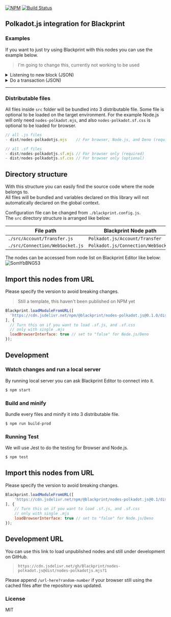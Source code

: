 [![NPM](https://img.shields.io/npm/v/@blackprint/nodes-polkadot.js.svg)](https://www.npmjs.com/package/@blackprint/nodes-polkadot.js)
[![Build Status](https://github.com/Blackprint/nodes-polkadot.js/actions/workflows/build.yml/badge.svg?branch=main)](https://github.com/Blackprint/nodes-polkadot.js/actions/workflows/build.yml)

## Polkadot.js integration for Blackprint

### Examples
If you want to just try using Blackprint with this nodes you can use the example below.
> I'm going to change this, currently not working to be used

<details>
	<summary>Listening to new block (JSON)</summary>

Open [this example](https://blackprint.github.io/dev.html#page/sketch/1#;importSketch:rZJBj5swEIX_ijXXUjvJAko5pU17aBWtVtmtqqqKKse2CAE8CA_JphH_vYaELdpVbj0hxjPfe_PsM_yG5Awl6qYw3x4h-QU7osolQiht-d5pU2SHmltDIt2JT4VUeVVnloRFbdz7CotcaiTfudCZe13eO17uHQS3obYqxWL7CruY8CmfiBFQoXVYmP9E00ZhLSlDy8vM9tBNG8DDv2XEEq01qmsRP8z2EVVuyKdzhgySSQDPkESzAE7-Mw1AS5JdjHWlvq9XkMDRdfb8L3e7bNucJJeOZO_xiHUOXgwbqhrqpj4-fB3IYQBWlsYTumK7adugr0_HirMwvCl5dJyMIy7_mBq5NoebUtEbqU0Ay0vMYoXp0DfrpeMo7rWn0fxq6e5aDy-e4lk3P07wy8FYcv7J-OzcaEE_FU4utPjD2Nx9U25NPdId_NnTKIroSpgPurcRd28Q3uLnl7sXT-aZxD36wIaJ-LrU_MXekPNBFk1H-okNU9IyWThky6f1ir1j6yzdEVNFpnKG_ohVWBMjZKkh5po09TdiNOveHngP7V8) on Blackprint Editor.

If you import with this JSON on Blackprint Editor.
```json
{"_":{"moduleJS":["https://cdn.jsdelivr.net/npm/@blackprint/nodes-polkadot.js@0.1/nodes-polkadotjs.mjs","https://cdn.jsdelivr.net/npm/@blackprint/nodes@0.3/dist/nodes-console.mjs","https://cdn.jsdelivr.net/npm/@blackprint/nodes@0.3/dist/nodes-decoration.mjs"]},"Polkadot.js/Connection/WebSocket":[{"i":0,"x":52,"y":51,"data":{"rpcURL":"wss://rpc.shibuya.astar.network"},"output":{"API":[{"i":2,"name":"API"}]}},{"i":4,"x":52,"y":244,"data":{"rpcURL":"wss://ws.test.azero.dev"},"output":{"API":[{"i":5,"name":"API"}]}}],"Console/Log":[{"i":1,"x":656,"y":158},{"i":6,"x":654,"y":262}],"Polkadot.js/Events/Blocks":[{"i":2,"x":406,"y":69,"output":{"Number":[{"i":1,"name":"Any"}]}},{"i":5,"x":408,"y":262,"output":{"Number":[{"i":6,"name":"Any"}]}}],"Decoration/Text/Notes":[{"i":3,"x":658,"y":69,"data":{"value":"You can also CTRL + Right click on a port to get suggested node"}}]}
```
</details>

<details>
	<summary>Do a transaction (JSON)</summary>

Open [this example](https://blackprint.github.io/dev.html#page/sketch/1#;importSketch:rVVdb9owFP0rkV-2SYzEIQkEaVLpMm1lVZUVRj-2ajKxC4FgR7ETSCv--5w4kADttoe9VOVyfc65X4dn8Av0n8GK4TQiwxHo_wBzIWLe1_UA0_aCYxKFWdKmROizuX4eoWAZJyEVOmWY8Pcxi5YIMyEzz3DIj8ML3l4tOGi9DkrjlX42PYI9M9qwbegNwJDGqfhPWAGjnEXkP6FhErAEiZDR9iqkJejDtgX8ujH6R0YpCYoU_YZMRyxYEiE7_QxC0DdaYAP6XacFctDvwRbASKBiJEkcfL--BH2w5oU8-bHN5-E0zVEbcYFKjWuWLIEkY6mQ7Sle-QnLQkySHbzEpWhFJMz-m-1DCwz8i10G3GcUwW2rDJqHwYdt8ahZ0qeMUMHlPshieANK1mLZsCzGtI8fDYKApbKT4wRR_liLNNU7q1u-g67drGi8oafFFMFKavcwqKReFOuij8lGnLPN7nmnpIGGqeSZvbrZGYrSAuKez8eO_YRxZl1e3g96LpvA4a1Ps0n4NPZY7uRkPHTtaSZur8TEOez9RIH8OO4gxgnhvJSmJFtKiKX61DGdUyGQQPOf0FW4xrarIo0S2zJewEbZ8i4feiy9nsx9Fszi4LM_6Qy-TDxEhosO5xPHW9zdXvk3T5tv994fZED4YpVHYy_HjdT--yhfyc25oI-sMVWpuGfZavqw26RrJvZqMpr_jWhEKN497JYMTq8avAObDCOBRFqvcOclko_KMfRLNmuIKftsu0q2YVUDcMsvXEPFLQseq2y4waeNIJTL__b0RiW1W41P0oSyDjBN2JqT5AZFkfSOeqZ4EMdXSu-5_75Bczi16vL2ZbpHVcqL4YMoYmuCX0s5tYCdeH0Uzmh9zbCygd16272Ddh_k1sdbxV_g-Upy6b8z3UtXq3xPojzDqTzDtF7ncF7h2A31MxHXRLoRoQFprkExRWhVK2MWL7y91ZfWol8xQerNUVftKie3XPf08O5Yqq3DKNIoIVgTTAvmiM6IhqYsk3_VBckMMddylib7yCNLtJHyfn1QeL8meYX0_5_0Jy2cQvugQW10fgd2LgDtSr86qk6nc6rGk5-VnCnRIjabSU2MatWmveFa9TupvfVINmYs4u8k_sP2Nw) on Blackprint Editor.

If you import with this JSON on Blackprint Editor.
```json
{"_":{"moduleJS":["https://cdn.jsdelivr.net/npm/@blackprint/nodes-polkadot.js@0.1/nodes-polkadotjs.mjs","https://cdn.jsdelivr.net/npm/@blackprint/nodes@0.3/dist/nodes-input.mjs","https://cdn.jsdelivr.net/npm/@blackprint/nodes@0.3/dist/nodes-console.mjs","https://cdn.jsdelivr.net/npm/@blackprint/nodes@0.3/dist/nodes-decoration.min.mjs"]},"Polkadot.js/Connection/WebSocket":[{"i":0,"x":76,"y":81,"data":{"rpcURL":"wss://rpc.shibuya.astar.network"},"output":{"Provider":[{"i":6,"name":"Provider"}],"API":[{"i":1,"name":"API"},{"i":2,"name":"API"}]}}],"Polkadot.js/Events/Blocks":[{"i":1,"x":451,"y":25}],"Polkadot.js/Account/Transfer":[{"i":2,"x":447,"y":195,"output":{"Txn":[{"i":6,"name":"Txn"},{"i":7,"name":"Txn"}]}}],"Input/TextBox":[{"i":3,"x":102,"y":228,"data":{"value":"ZshT65zddv4LLZA89oV1JXPnvVizTDoy6yeTJ95bvtXNtV6"},"output":{"Value":[{"i":2,"name":"Address"}]}},{"i":4,"x":141,"y":326,"data":{"value":"1e12"},"output":{"Value":[{"i":2,"name":"Value"}]}},{"i":5,"x":100,"y":406,"data":{"value":"avkYyJDouRVhPocgpcGPV3AHVDaeJj3ssV6DjYXNPWzxQZD"},"output":{"Value":[{"i":11,"name":"Address"}]}}],"Polkadot.js/Transaction/PaymentInfo":[{"i":6,"x":845,"y":117,"output":{"Info":[{"i":8,"name":"Any"}]}}],"Polkadot.js/Transaction/Send":[{"i":7,"x":682,"y":261,"output":{"Status":[{"i":13,"name":"Any"}]}}],"Console/Log":[{"i":8,"x":1059,"y":104},{"i":9,"x":909,"y":441}],"Polkadot.js/Connection/Extension":[{"i":10,"x":687,"y":408,"id":"browserWallet","data":{"dAppName":"BP-Polkadot.js"},"output":{"Accounts":[{"i":9,"name":"Any"}],"IsAllowed":[{"i":9,"name":"Any"}]}}],"Polkadot.js/Extension/Signer":[{"i":11,"x":441,"y":358,"output":{"Signer":[{"i":7,"name":"Signer"}]}}],"Polkadot.js/Keyring/Dummy":[{"i":12,"x":647,"y":24,"output":{"Signer":[{"i":6,"name":"Signer"}]}}],"Console/GetReference":[{"i":13,"x":914,"y":262}],"Decoration/Text/Notes":[{"i":14,"x":96,"y":499,"data":{"value":"You will need to change above address with your address for Shibuya/Astar testnet\n\n1e12 = 1 SBY"}},{"i":15,"x":915,"y":333,"data":{"value":"Data will be logged on browser's console (DevTools)"}}]}
```
</details>

---

### Distributable files

All files inside `src` folder will be bundled into 3 distributable file. Some file is optional to be loaded on the target environment. For the example Node.js will only need `nodes-polkadot.mjs`, and also `nodes-polkadot.sf.css` is optional to be loaded for browser.

```js
// all .js files
- dist/nodes-polkadotjs.mjs    // For browser, Node.js, and Deno (required)

// all .sf files
- dist/nodes-polkadotjs.sf.mjs // For browser only (required)
- dist/nodes-polkadotjs.sf.css // For browser only (optional)
```

## Directory structure
With this structure you can easily find the source code where the node belongs to.<br>
All files will be bundled and variables declared on this library will not automatically declared on the global context.

Configuration file can be changed from `./blackprint.config.js`.<br>
The `src` directory structure is arranged like below:

| File path | Blackprint Node path |
|---|---|
| `./src/Account/Transfer.js`| `Polkadot.js/Account/Transfer` |
| `./src/Connection/WebSocket.js`| `Polkadot.js/Connection/WebSocket` |

The nodes can be accessed from node list on Blackprint Editor like below:
![SomYbBNG53](https://user-images.githubusercontent.com/11073373/148333916-e1ed64ef-9a4a-483b-8077-ff9600fd2d03.png)

## Import this nodes from URL
Please specify the version to avoid breaking changes.

> Still a template, this haven't been published on NPM yet

```js
Blackprint.loadModuleFromURL([
  'https://cdn.jsdelivr.net/npm/@blackprint/nodes-polkadot.js@0.1.0/dist/nodes-polkadotjs.mjs'
], {
  // Turn this on if you want to load .sf.js, and .sf.css
  // only with single .mjs
  loadBrowserInterface: true // set to "false" for Node.js/Deno
});
```

## Development

### Watch changes and run a local server
By running local server you can ask Blackprint Editor to connect into it.
```sh
$ npm start
```

### Build and minify
Bundle every files and minify it into 3 distributable file.
```sh
$ npm run build-prod
```

### Running Test
We will use Jest to do the testing for Browser and Node.js.
```sh
$ npm test
```

## Import this nodes from URL
Please specify the version to avoid breaking changes.

```js
Blackprint.loadModuleFromURL([
	'https://cdn.jsdelivr.net/npm/@blackprint/nodes-polkadot.js@0.1/dist/nodes-pixijs.mjs'
], {
	// Turn this on if you want to load .sf.js, and .sf.css
	// only with single .mjs
	loadBrowserInterface: true // set to "false" for Node.js/Deno
});
```

## Development URL
You can use this link to load unpublished nodes and still under development on GitHub.
> `https://cdn.jsdelivr.net/gh/Blackprint/nodes-polkadot.js@dist/nodes-polkadotjs.mjs?1`

Please append `/url-here?random-number` if your browser still using the cached files after the repository was updated.

<!--
> `https://purge.jsdelivr.net/gh/Blackprint/nodes-polkadot.js@dist/nodes-polkadotjs.mjs`
-->

### License
MIT